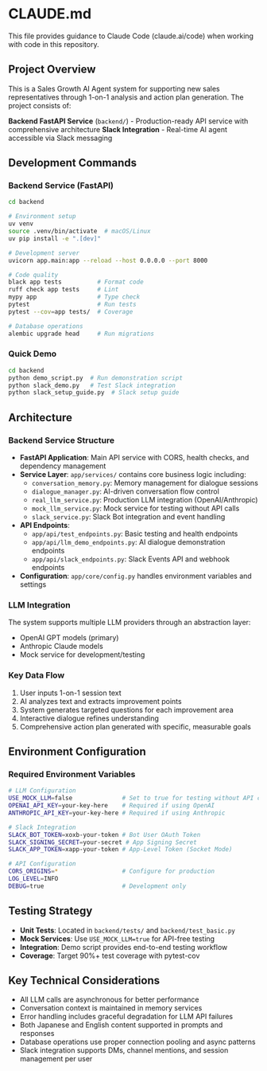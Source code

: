 # CLAUDE.md

This file provides guidance to Claude Code (claude.ai/code) when working with code in this repository.

## Project Overview

This is a Sales Growth AI Agent system for supporting new sales representatives through 1-on-1 analysis and action plan generation. The project consists of:

**Backend FastAPI Service** (`backend/`) - Production-ready API service with comprehensive architecture
**Slack Integration** - Real-time AI agent accessible via Slack messaging

## Development Commands

### Backend Service (FastAPI)
```bash
cd backend

# Environment setup
uv venv
source .venv/bin/activate  # macOS/Linux
uv pip install -e ".[dev]"

# Development server
uvicorn app.main:app --reload --host 0.0.0.0 --port 8000

# Code quality
black app tests          # Format code
ruff check app tests     # Lint
mypy app                 # Type check
pytest                   # Run tests
pytest --cov=app tests/  # Coverage

# Database operations
alembic upgrade head     # Run migrations
```


### Quick Demo
```bash
cd backend
python demo_script.py  # Run demonstration script
python slack_demo.py   # Test Slack integration
python slack_setup_guide.py  # Slack setup guide
```

## Architecture

### Backend Service Structure
- **FastAPI Application**: Main API service with CORS, health checks, and dependency management
- **Service Layer**: `app/services/` contains core business logic including:
  - `conversation_memory.py`: Memory management for dialogue sessions
  - `dialogue_manager.py`: AI-driven conversation flow control  
  - `real_llm_service.py`: Production LLM integration (OpenAI/Anthropic)
  - `mock_llm_service.py`: Mock service for testing without API calls
  - `slack_service.py`: Slack Bot integration and event handling
- **API Endpoints**: 
  - `app/api/test_endpoints.py`: Basic testing and health endpoints
  - `app/api/llm_demo_endpoints.py`: AI dialogue demonstration endpoints
  - `app/api/slack_endpoints.py`: Slack Events API and webhook endpoints
- **Configuration**: `app/core/config.py` handles environment variables and settings


### LLM Integration
The system supports multiple LLM providers through an abstraction layer:
- OpenAI GPT models (primary)
- Anthropic Claude models
- Mock service for development/testing

### Key Data Flow
1. User inputs 1-on-1 session text
2. AI analyzes text and extracts improvement points
3. System generates targeted questions for each improvement area
4. Interactive dialogue refines understanding
5. Comprehensive action plan generated with specific, measurable goals

## Environment Configuration

### Required Environment Variables
```bash
# LLM Configuration
USE_MOCK_LLM=false              # Set to true for testing without API calls
OPENAI_API_KEY=your-key-here    # Required if using OpenAI
ANTHROPIC_API_KEY=your-key-here # Required if using Anthropic

# Slack Integration
SLACK_BOT_TOKEN=xoxb-your-token # Bot User OAuth Token
SLACK_SIGNING_SECRET=your-secret # App Signing Secret
SLACK_APP_TOKEN=xapp-your-token # App-Level Token (Socket Mode)

# API Configuration  
CORS_ORIGINS=*                  # Configure for production
LOG_LEVEL=INFO
DEBUG=true                      # Development only
```

## Testing Strategy

- **Unit Tests**: Located in `backend/tests/` and `backend/test_basic.py`
- **Mock Services**: Use `USE_MOCK_LLM=true` for API-free testing
- **Integration**: Demo script provides end-to-end testing workflow
- **Coverage**: Target 90%+ test coverage with pytest-cov

## Key Technical Considerations

- All LLM calls are asynchronous for better performance
- Conversation context is maintained in memory services
- Error handling includes graceful degradation for LLM API failures  
- Both Japanese and English content supported in prompts and responses
- Database operations use proper connection pooling and async patterns
- Slack integration supports DMs, channel mentions, and session management per user